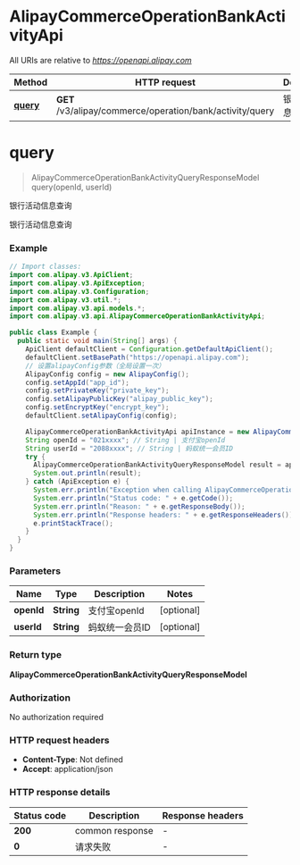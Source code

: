 # AlipayCommerceOperationBankActivityApi

All URIs are relative to *https://openapi.alipay.com*

| Method | HTTP request | Description |
|------------- | ------------- | -------------|
| [**query**](AlipayCommerceOperationBankActivityApi.md#query) | **GET** /v3/alipay/commerce/operation/bank/activity/query | 银行活动信息查询 |


<a name="query"></a>
# **query**
> AlipayCommerceOperationBankActivityQueryResponseModel query(openId, userId)

银行活动信息查询

银行活动信息查询

### Example
```java
// Import classes:
import com.alipay.v3.ApiClient;
import com.alipay.v3.ApiException;
import com.alipay.v3.Configuration;
import com.alipay.v3.util.*;
import com.alipay.v3.api.models.*;
import com.alipay.v3.api.AlipayCommerceOperationBankActivityApi;

public class Example {
  public static void main(String[] args) {
    ApiClient defaultClient = Configuration.getDefaultApiClient();
    defaultClient.setBasePath("https://openapi.alipay.com");
    // 设置alipayConfig参数（全局设置一次）
    AlipayConfig config = new AlipayConfig();
    config.setAppId("app_id");
    config.setPrivateKey("private_key");
    config.setAlipayPublicKey("alipay_public_key");
    config.setEncryptKey("encrypt_key");
    defaultClient.setAlipayConfig(config);

    AlipayCommerceOperationBankActivityApi apiInstance = new AlipayCommerceOperationBankActivityApi(defaultClient);
    String openId = "021xxxx"; // String | 支付宝openId
    String userId = "2088xxxx"; // String | 蚂蚁统一会员ID
    try {
      AlipayCommerceOperationBankActivityQueryResponseModel result = apiInstance.query(openId, userId);
      System.out.println(result);
    } catch (ApiException e) {
      System.err.println("Exception when calling AlipayCommerceOperationBankActivityApi#query");
      System.err.println("Status code: " + e.getCode());
      System.err.println("Reason: " + e.getResponseBody());
      System.err.println("Response headers: " + e.getResponseHeaders());
      e.printStackTrace();
    }
  }
}
```

### Parameters

| Name | Type | Description  | Notes |
|------------- | ------------- | ------------- | -------------|
| **openId** | **String**| 支付宝openId | [optional] |
| **userId** | **String**| 蚂蚁统一会员ID | [optional] |

### Return type

**AlipayCommerceOperationBankActivityQueryResponseModel**

### Authorization

No authorization required

### HTTP request headers

 - **Content-Type**: Not defined
 - **Accept**: application/json

### HTTP response details
| Status code | Description | Response headers |
|-------------|-------------|------------------|
| **200** | common response |  -  |
| **0** | 请求失败 |  -  |

